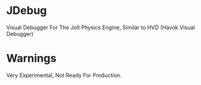 # JDebug

Visual Debugger For The Jolt Physics Engine, Similar to HVD (Havok Visual Debugger)

# Warnings

Very Experimental, Not Ready For Production.





